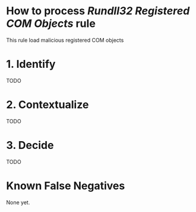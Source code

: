 # How to process *Rundll32 Registered COM Objects* rule
This rule load malicious registered COM objects

# 1. Identify
TODO

# 2. Contextualize
TODO

# 3. Decide
TODO

# Known False Negatives
None yet.
